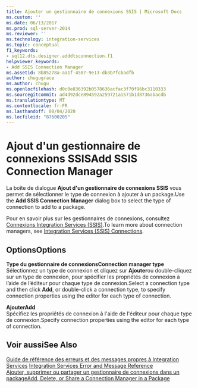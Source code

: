 ```yaml
---
title: Ajouter un gestionnaire de connexions SSIS | Microsoft Docs
ms.custom: ''
ms.date: 06/13/2017
ms.prod: sql-server-2014
ms.reviewer: ''
ms.technology: integration-services
ms.topic: conceptual
f1_keywords:
- sql12.dts.designer.adddtsconnection.f1
helpviewer_keywords:
- Add SSIS Connection Manager
ms.assetid: 8b85278a-aa1f-4587-9e13-db3b7fcbadfb
author: chugugrace
ms.author: chugu
ms.openlocfilehash: d0c0e836392b0578636acfac3f70f96bc3110333
ms.sourcegitcommit: ad4d92dce894592a259721a1571b1d8736abacdb
ms.translationtype: MT
ms.contentlocale: fr-FR
ms.lasthandoff: 08/04/2020
ms.locfileid: "87600205"
---
```

# <a name="add-ssis-connection-manager"></a><span data-ttu-id="b7f5e-102">Ajout d'un gestionnaire de connexions SSIS</span><span class="sxs-lookup"><span data-stu-id="b7f5e-102">Add SSIS Connection Manager</span></span>
  <span data-ttu-id="b7f5e-103">La boîte de dialogue **Ajout d'un gestionnaire de connexions SSIS** vous permet de sélectionner le type de connexion à ajouter à un package.</span><span class="sxs-lookup"><span data-stu-id="b7f5e-103">Use the **Add SSIS Connection Manager** dialog box to select the type of connection to add to a package.</span></span>  
  
 <span data-ttu-id="b7f5e-104">Pour en savoir plus sur les gestionnaires de connexions, consultez [Connexions Integration Services &#40;SSIS&#41;](connection-manager/integration-services-ssis-connections.md).</span><span class="sxs-lookup"><span data-stu-id="b7f5e-104">To learn more about connection managers, see [Integration Services &#40;SSIS&#41; Connections](connection-manager/integration-services-ssis-connections.md).</span></span>  
  
## <a name="options"></a><span data-ttu-id="b7f5e-105">Options</span><span class="sxs-lookup"><span data-stu-id="b7f5e-105">Options</span></span>  
 <span data-ttu-id="b7f5e-106">**Type du gestionnaire de connexions**</span><span class="sxs-lookup"><span data-stu-id="b7f5e-106">**Connection manager type**</span></span>  
 <span data-ttu-id="b7f5e-107">Sélectionnez un type de connexion et cliquez sur **Ajouter**ou double-cliquez sur un type de connexion, pour spécifier les propriétés de connexion à l’aide de l’éditeur pour chaque type de connexion.</span><span class="sxs-lookup"><span data-stu-id="b7f5e-107">Select a connection type and then click **Add**, or double-click a connection type, to specify connection properties using the editor for each type of connection.</span></span>  
  
 <span data-ttu-id="b7f5e-108">**Ajouter**</span><span class="sxs-lookup"><span data-stu-id="b7f5e-108">**Add**</span></span>  
 <span data-ttu-id="b7f5e-109">Spécifiez les propriétés de connexion à l'aide de l'éditeur pour chaque type de connexion.</span><span class="sxs-lookup"><span data-stu-id="b7f5e-109">Specify connection properties using the editor for each type of connection.</span></span>  
  
## <a name="see-also"></a><span data-ttu-id="b7f5e-110">Voir aussi</span><span class="sxs-lookup"><span data-stu-id="b7f5e-110">See Also</span></span>  
 <span data-ttu-id="b7f5e-111">[Guide de référence des erreurs et des messages propres à Integration Services](../../2014/integration-services/integration-services-error-and-message-reference.md) </span><span class="sxs-lookup"><span data-stu-id="b7f5e-111">[Integration Services Error and Message Reference](../../2014/integration-services/integration-services-error-and-message-reference.md) </span></span>  
 [<span data-ttu-id="b7f5e-112">Ajouter, supprimer ou partager un gestionnaire de connexions dans un package</span><span class="sxs-lookup"><span data-stu-id="b7f5e-112">Add, Delete, or Share a Connection Manager in a Package</span></span>](../../2014/integration-services/add-delete-or-share-a-connection-manager-in-a-package.md)  
  
  
